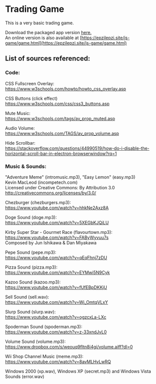 # Trading Game  

This is a very basic trading game.  

Download the packaged app version [here.](https://github.com/Epzilepzi/Trading-Game/releases)  
An online version is also available at [https://epzilepzi.site/js-game/game.html](https://epzilepzi.site/js-game/game.html)  

## **List of sources referenced:**  

### **Code:**  

CSS Fullscreen Overlay:  
<https://www.w3schools.com/howto/howto_css_overlay.asp>  

CSS Buttons (click effect)  
<https://www.w3schools.com/css/css3_buttons.asp>  

Mute Music:  
<https://www.w3schools.com/tags/av_prop_muted.asp>  

Audio Volume:  
<https://www.w3schools.com/TAGS/av_prop_volume.asp>  

Hide Scrollbar:  
<https://stackoverflow.com/questions/44990519/how-do-i-disable-the-horizontal-scroll-bar-in-electron-browserwindow?rq=1>  

### **Music & Sounds:**  

"Adventure Meme" (intromusic.mp3), "Easy Lemon" (easy.mp3)  
Kevin MacLeod (incompetech.com)  
Licensed under Creative Commons: By Attribution 3.0  
<http://creativecommons.org/licenses/by/3.0/>  

Chezburger (chezburgers.mp3):  
<https://www.youtube.com/watch?v=hhkNe2Axz8A>  

Doge Sound (doge.mp3):  
<https://www.youtube.com/watch?v=5XEGbKJQiLU>  

Kirby Super Star - Gourmet Race (flavourtown.mp3):  
<https://www.youtube.com/watch?v=FAByWyvuu7s>  
Composed by Jun Ishikawa & Dan Miyakawa  

Pepe Sound (pepe.mp3):  
<https://www.youtube.com/watch?v=qEqFhnj7zDU>  

Pizza Sound (pizza.mp3):  
<https://www.youtube.com/watch?v=EYMwi5N9Cyk>  

Kazoo Sound (kazoo.mp3):  
<https://www.youtube.com/watch?v=fUfEBpDKKjU>  

Sell Sound (sell.wav):  
<https://www.youtube.com/watch?v=Wj_OmtqVLxY>  

Slurp Sound (slurp.wav):  
<https://www.youtube.com/watch?v=ogzcxLa-LXc>  

Spoderman Sound (spoderman.mp3):  
<https://www.youtube.com/watch?v=z-33xndJvL0>  

Volume Sound (volume.mp3):  
<https://www.dropbox.com/s/weouq9fltn8i4gi/volume.aiff?dl=0>  

Wii Shop Channel Music (meme.mp3):  
<https://www.youtube.com/watch?v=8avMLHvLwRQ>  

Windows 2000 (xp.wav), Windows XP (secret.mp3) and Windows Vista Sounds (error.wav)  
